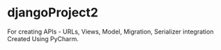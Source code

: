 # djangoProject2
For creating APIs - URLs, Views, Model, Migration, Serializer integration  Created Using PyCharm.
